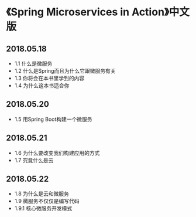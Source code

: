 # 《Spring Microservices in Action》中文版

## 2018.05.18

* 1.1 什么是微服务
* 1.2 什么是Spring而且为什么它跟微服务有关
* 1.3 你将会在本书里学到的内容
* 1.4 为什么这本书适合你

## 2018.05.20

* 1.5 用Spring Boot构建一个微服务

## 2018.05.21

* 1.6 为什么要改变我们构建应用的方式
* 1.7 究竟什么是云

## 2018.05.22

* 1.8 为什么是云和微服务
* 1.9 微服务不仅仅是编写代码
* 1.9.1 核心微服务开发模式



